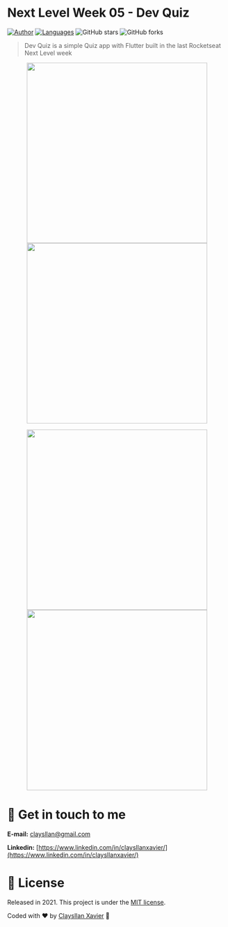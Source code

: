 # Next Level Week 05 - Dev Quiz

[![Author](https://img.shields.io/badge/author-ClaysllanXavier-AD1256?style=flat-square)](https://github.com/claysllanxavier)
[![Languages](https://img.shields.io/github/languages/count/claysllanxavier/estudo_flutter?color=%23AD1256&style=flat-square)](#)
![GitHub stars](https://img.shields.io/github/stars/claysllanxavier/estudo_flutter?style=flat-square)
![GitHub forks](https://img.shields.io/github/forks/claysllanxavier/estudo_flutter?style=flat-square)

> Dev Quiz is a simple Quiz app with Flutter built in the last Rocketseat Next Level week

<p align="center">
  <img align="center" src="https://github.com/claysllanxavier/estudo_flutter/blob/master/devquiz/.github/screen01.png" width="415" border="0">
  <img align="center" src="https://github.com/claysllanxavier/estudo_flutter/blob/master/devquiz/.github/screen02.png" width="415" border="0">
</p>
<p align="center">
  <img align="center" src="https://github.com/claysllanxavier/estudo_flutter/blob/master/devquiz/.github/screen03.png" width="415" border="0">
  <img align="center" src="https://github.com/claysllanxavier/estudo_flutter/blob/master/devquiz/.github/screen04.png" width="415" border="0">
</p>

# :postbox: Get in touch to me


**E-mail:** claysllan@gmail.com

**Linkedin:** [https://www.linkedin.com/in/claysllanxavier/](https://www.linkedin.com/in/claysllanxavier/)

# :closed_book: License

Released in 2021.
This project is under the [MIT license](https://opensource.org/licenses/MIT).

Coded with :heart: by [Claysllan Xavier](https://github.com/claysllanxavier) 🚀